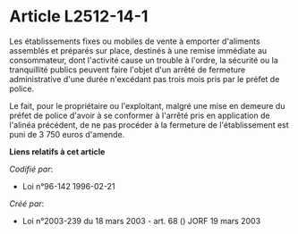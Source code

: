 # Article L2512-14-1

Les établissements fixes ou mobiles de vente à emporter d'aliments assemblés et préparés sur place, destinés à une remise
immédiate au consommateur, dont l'activité cause un trouble à l'ordre, la sécurité ou la tranquillité publics peuvent faire
l'objet d'un arrêté de fermeture administrative d'une durée n'excédant pas trois mois pris par le préfet de police.

Le fait, pour le propriétaire ou l'exploitant, malgré une mise en demeure du préfet de police d'avoir à se conformer à
l'arrêté pris en application de l'alinéa précédent, de ne pas procéder à la fermeture de l'établissement est puni de 3 750
euros d'amende.

**Liens relatifs à cet article**

_Codifié par_:

  - Loi n°96-142 1996-02-21

_Créé par_:

  - Loi n°2003-239 du 18 mars 2003 - art. 68 () JORF 19 mars 2003
